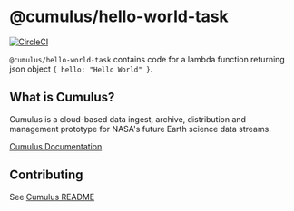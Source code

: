 # @cumulus/hello-world-task

[![CircleCI](https://circleci.com/gh/cumulus-nasa/cumulus.svg?style=svg)](https://circleci.com/gh/cumulus-nasa/cumulus)

`@cumulus/hello-world-task` contains code for a lambda function returning json object `{ hello: "Hello World" }`.

## What is Cumulus?

Cumulus is a cloud-based data ingest, archive, distribution and management prototype for NASA's future Earth science data streams.

[Cumulus Documentation](https://cumulus-nasa.github.io/)


## Contributing

See [Cumulus README](https://github.com/cumulus-nasa/cumulus/blob/master/README.md#installing-and-deploying)
